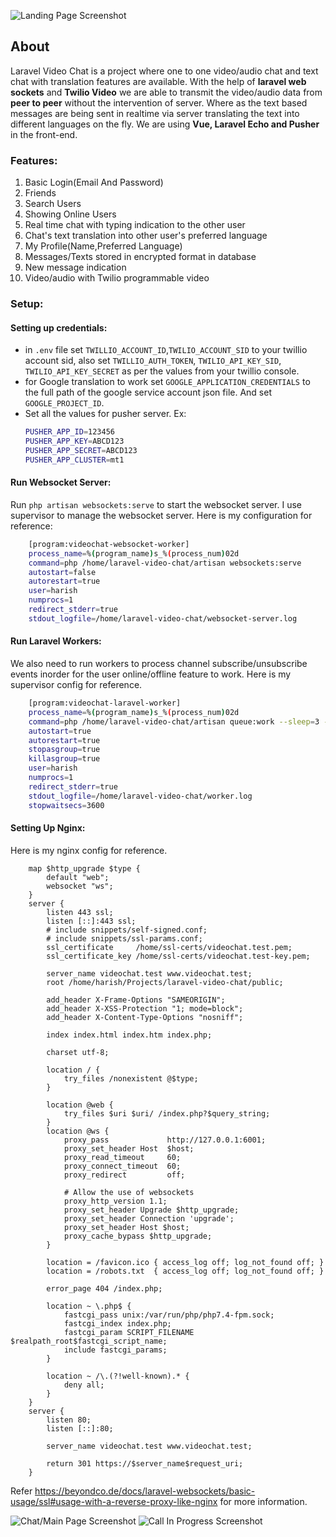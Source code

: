 ![Landing Page Screenshot](https://res.cloudinary.com/harishdurga/image/upload/v1609072977/Screenshot_from_2020-12-27_18-12-42_vzt6np.png "Landing Page Screenshot")

## About

Laravel Video Chat is a project where one to one video/audio chat and text chat with translation features are available.
With the help of **laravel web sockets** and **Twilio Video** we are able to transmit the video/audio data from **peer to peer** without the intervention of server. Where as the text based messages are being sent in realtime via server translating the text into different languages on the fly. We are using **Vue, Laravel Echo and Pusher** in the front-end.

### Features:

1. Basic Login(Email And Password)
2. Friends
3. Search Users
4. Showing Online Users
5. Real time chat with typing indication to the other user
6. Chat's text translation into other user's preferred language
7. My Profile(Name,Preferred Language)
8. Messages/Texts stored in encrypted format in database
9. New message indication
10. Video/audio with Twilio programmable video

### Setup:

#### Setting up credentials:

-   in `.env` file set `TWILLIO_ACCOUNT_ID`,`TWILIO_ACCOUNT_SID` to your twillio account sid, also set `TWILLIO_AUTH_TOKEN`, `TWILIO_API_KEY_SID`, `TWILIO_API_KEY_SECRET` as per the values from your twillio console.
-   for Google translation to work set `GOOGLE_APPLICATION_CREDENTIALS` to the full path of the google service account json file. And set `GOOGLE_PROJECT_ID`.
-   Set all the values for pusher server.
    Ex:
    ```bash
    PUSHER_APP_ID=123456
    PUSHER_APP_KEY=ABCD123
    PUSHER_APP_SECRET=ABCD123
    PUSHER_APP_CLUSTER=mt1
    ```

#### Run Websocket Server:

Run `php artisan websockets:serve` to start the websocket server. I use supervisor to manage the websocket server.
Here is my configuration for reference:

```bash
    [program:videochat-websocket-worker]
    process_name=%(program_name)s_%(process_num)02d
    command=php /home/laravel-video-chat/artisan websockets:serve
    autostart=false
    autorestart=true
    user=harish
    numprocs=1
    redirect_stderr=true
    stdout_logfile=/home/laravel-video-chat/websocket-server.log
```

#### Run Laravel Workers:

We also need to run workers to process channel subscribe/unsubscribe events inorder for the user online/offline feature to work. Here is my supervisor config for reference.

```bash
    [program:videochat-laravel-worker]
    process_name=%(program_name)s_%(process_num)02d
    command=php /home/laravel-video-chat/artisan queue:work --sleep=3 --tries=3
    autostart=true
    autorestart=true
    stopasgroup=true
    killasgroup=true
    user=harish
    numprocs=1
    redirect_stderr=true
    stdout_logfile=/home/laravel-video-chat/worker.log
    stopwaitsecs=3600
```

#### Setting Up Nginx:

Here is my nginx config for reference.

```nginx
    map $http_upgrade $type {
        default "web";
        websocket "ws";
    }
    server {
        listen 443 ssl;
        listen [::]:443 ssl;
        # include snippets/self-signed.conf;
        # include snippets/ssl-params.conf;
        ssl_certificate     /home/ssl-certs/videochat.test.pem;
        ssl_certificate_key /home/ssl-certs/videochat.test-key.pem;

        server_name videochat.test www.videochat.test;
        root /home/harish/Projects/laravel-video-chat/public;

        add_header X-Frame-Options "SAMEORIGIN";
        add_header X-XSS-Protection "1; mode=block";
        add_header X-Content-Type-Options "nosniff";

        index index.html index.htm index.php;

        charset utf-8;

        location / {
            try_files /nonexistent @$type;
        }

        location @web {
            try_files $uri $uri/ /index.php?$query_string;
        }
        location @ws {
            proxy_pass             http://127.0.0.1:6001;
            proxy_set_header Host  $host;
            proxy_read_timeout     60;
            proxy_connect_timeout  60;
            proxy_redirect         off;

            # Allow the use of websockets
            proxy_http_version 1.1;
            proxy_set_header Upgrade $http_upgrade;
            proxy_set_header Connection 'upgrade';
            proxy_set_header Host $host;
            proxy_cache_bypass $http_upgrade;
        }

        location = /favicon.ico { access_log off; log_not_found off; }
        location = /robots.txt  { access_log off; log_not_found off; }

        error_page 404 /index.php;

        location ~ \.php$ {
            fastcgi_pass unix:/var/run/php/php7.4-fpm.sock;
            fastcgi_index index.php;
            fastcgi_param SCRIPT_FILENAME $realpath_root$fastcgi_script_name;
            include fastcgi_params;
        }

        location ~ /\.(?!well-known).* {
            deny all;
        }
    }
    server {
        listen 80;
        listen [::]:80;

        server_name videochat.test www.videochat.test;

        return 301 https://$server_name$request_uri;
    }

```

Refer https://beyondco.de/docs/laravel-websockets/basic-usage/ssl#usage-with-a-reverse-proxy-like-nginx for more information.

![Chat/Main Page Screenshot](https://res.cloudinary.com/harishdurga/image/upload/v1609072856/Screenshot_from_2020-12-27_18-00-56_kuj7mt.png "Chat/Main Page Screenshot")
![Call In Progress Screenshot](https://res.cloudinary.com/harishdurga/image/upload/v1609073215/Screenshot_from_2020-12-27_18-16-03_kpmk8j.png "Call in progress Screenshot")
